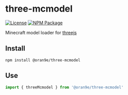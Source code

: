 # three-mcmodel
[![License][]](https://opensource.org/licenses/MIT)
[![NPM Package][]](https://npmjs.org/package/@oran9e/three-mcmodel)

[License]: https://img.shields.io/badge/License-MIT-blue.svg
[NPM Package]: https://img.shields.io/npm/v/@oran9e/three-mcmodel.svg

Minecraft model loader for [threejs](https://threejs.org/)

## Install

``` shell
npm install @oran9e/three-mcmodel
```

## Use

``` typescript
import { threeMcmodel } from '@oran9e/three-mcmodel'
```
